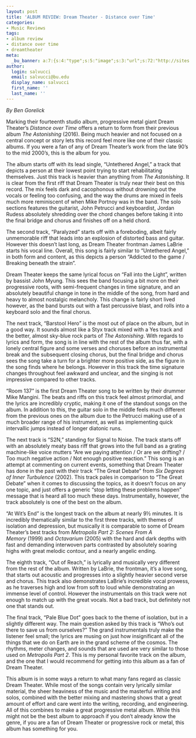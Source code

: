 ```yaml
---
layout: post
title: 'ALBUM REVIEW: Dream Theater - Distance over Time'
categories:
- Music Reviews
tags:
- album review
- distance over time
- dreamtheater
meta:
  _bu_banner: a:7:{s:4:"type";s:5:"image";s:3:"url";s:72:"http://sites.bu.edu/wtbu/files/2019/02/24958690_10155976529925439_7669121237656517706_o.jpg";s:3:"alt";s:0:"";s:7:"post_id";s:4:"3856";s:4:"html";s:0:"";s:8:"position";s:12:"contentWidth";s:7:"caption";s:0:"";}
author:
  login: salvucci
  email: salvucci@bu.edu
  display_name: salvucci
  first_name: ''
  last_name: ''
---
```

_By Ben Gorelick_

Marking their fourteenth studio album, progressive metal giant Dream Theater’s _Distance over Time_ offers a return to form from their previous album _The Astonishing_ (2016). Being much heavier and not focused on a central concept or story lets this record feel more like one of their classic albums. If you were a fan of any of Dream Theater’s work from the late 90’s to the mid 2000’s, this is the album for you.

The album starts off with its lead single, “Untethered Angel,” a track that depicts a person at their lowest point trying to start rehabilitating themselves. Just this track is heavier than anything from _The Astonishing_. It is clear from the first riff that Dream Theater is truly near their best on this record. The mix feels dark and cacophonous without drowning out the vocals or feeling too confusing, and the way the drums are mixed in feels much more reminiscent of when Mike Portnoy was in the band. The solo sections features the guitarist, John Petrucci and keyboardist, Jordan Rudess absolutely shredding over the chord changes before taking it into the final bridge and chorus and finishes off on a held chord.

The second track, “Paralyzed” starts off with a foreboding, albeit fairly unmemorable riff that leads into an explosion of distorted bass and guitar. However this doesn’t last long, as Dream Theater frontman James LaBrie starts his vocal line. Overall, this song is fairly similar to “Untethered Angel,” in both form and content, as this depicts a person “Addicted to the game / Breaking beneath the strain”.

Dream Theater keeps the same lyrical focus on “Fall into the Light”, written by bassist John Myung. This sees the band focusing a bit more on their progressive roots, with semi-frequent changes in time signature, and an absolutely beautiful change in tone in the middle of the song, from hard and heavy to almost nostalgic melancholy. This change is fairly short lived however, as the band bursts out with a fast percussive blast, and rolls into a keyboard solo and the final chorus.

The next track, “Barstool Hero” is the most out of place on the album, but in a good way. It sounds almost like a Styx track mixed with a Yes track and the better, almost sky-blue rock parts of _The Astonishing_. With regards to lyrics and form, the song is in line with the rest of the album thus far, with a lonely central figure and some verses and choruses before an instrumental break and the subsequent closing chorus, but the final bridge and chorus sees the song take a turn for a brighter more positive side, as the figure in the song finds where he belongs. However in this track the time signature changes throughout feel awkward and unclear, and the singing is not impressive compared to other tracks.

“Room 137” is the first Dream Theater song to be written by their drummer Mike Mangini. The beats and riffs on this track feel almost primordial, and the lyrics are incredibly cryptic, making it one of the standout songs on the album. In addition to this, the guitar solo in the middle feels much different from the previous ones on the album due to the Petrucci making use of a much broader range of his instrument, as well as implementing quick intervallic jumps instead of longer diatonic runs.

The next track is “S2N,” standing for Signal to Noise. The track starts off with an absolutely meaty bass riff that grows into the full band as a grating machine-like voice mutters “Are we paying attention / Or are we drifting? / Too much negative action / Not enough positive reaction.” This song is an attempt at commenting on current events, something that Dream Theater has done in the past with their track “The Great Debate” from _Six Degrees of Inner Turbulence_ (2002). This track pales in comparison to “The Great Debate” when it comes to discussing the topics, as it doesn’t focus on any one topic, and just offers a generic “stop letting these problems happen” message that is heard all too much these days. Instrumentally, however, the track absolutely is one of the best on the album.

“At Wit’s End” is the longest track on the album at nearly 9½ minutes. It is incredibly thematically similar to the first three tracks, with themes of isolation and depression, but musically it is comparable to some of Dream Theater’s best tracks from _Metropolis Part 2: Scenes From A Memory_ (1999) and _Octavarium_ (2005) with the hard and dark depths with fast and demanding interwoven parts contrasted by absolutely soaring highs with great melodic contour, and a nearly angelic ending.

The eighth track, “Out of Reach,” is lyrically and musically very different from the rest of the album. Written by LaBrie, the frontman, it’s a love song, that starts out acoustic and progresses into a slightly heavier second verse and chorus. This track also demonstrates LaBrie’s incredible vocal prowess, as he traverses high and low from soft to loud while demonstrating an immense level of control. However the instrumentals on this track were not enough to match up with the great vocals. Not a bad track, but definitely not one that stands out.

The final track, “Pale Blue Dot” goes back to the theme of isolation, but in a slightly different way. The main question asked by this track is “Who’s out there to save us from ourselves?” The grand instrumentals truly make the listener feel small; the lyrics are musing on just how insignificant all of the things that we do on Earth are in the grand scheme of the cosmos. The rhythms, meter changes, and sounds that are used are very similar to those used on _Metropolis Part 2_. This is my personal favorite track on the album, and the one that I would recommend for getting into this album as a fan of Dream Theater.

This album is in some ways a return to what many fans regard as classic Dream Theater. While most of the songs contain very lyrically similar material, the sheer heaviness of the music and the masterful writing and solos, combined with the better mixing and mastering shows that a great amount of effort and care went into the writing, recording, and engineering. All of this combines to make a great progressive metal album. While this might not be the best album to approach if you don’t already know the genre, if you are a fan of Dream Theater or progressive rock or metal, this album has something for you.